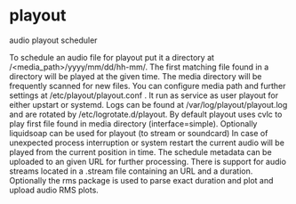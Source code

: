# playout
audio playout scheduler

To schedule an audio file for playout put it a directory at /<media_path>/yyyy/mm/dd/hh-mm/.
The first matching file found in a directory will be played at the given time.
The media directory will be frequently scanned for new files.
You can configure media path and further settings at /etc/playout/playout.conf .
It run as service as user playout for either upstart or systemd. 
Logs can be found at /var/log/playout/playout.log and are rotated by /etc/logrotate.d/playout.
By default playout uses cvlc to play first file found in media directory (interface=simple).
Optionally liquidsoap can be used for playout (to stream or soundcard)
In case of unexpected process interruption or system restart the current audio will be played from the current position in time.
The schedule metadata can be uploaded to an given URL for further processing.
There is support for audio streams located in a <name>.stream file containing an URL and a duration.
Optionally the rms package is used to parse exact duration and plot and upload audio RMS plots.